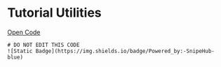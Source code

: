 # Tutorial Utilities

[Open Code](https://raw.githubusercontent.com/WFIS01/SnipeHub-UK/refs/heads/main/strawberry.html)

```
# DO NOT EDIT THIS CODE
![Static Badge](https://img.shields.io/badge/Powered_by:-SnipeHub-blue)
```
